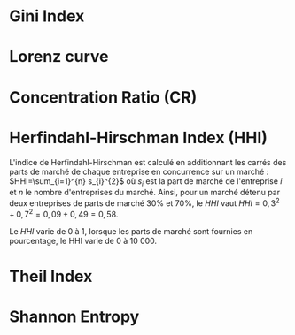 # Gini Index


# Lorenz curve

# Concentration Ratio (CR)

# Herfindahl-Hirschman Index (HHI)

L'indice de Herfindahl-Hirschman est calculé en additionnant les carrés des parts de marché de chaque entreprise en concurrence sur un marché : $HHI=\sum_{i=1}^{n} s_{i}^{2}$ où $s_{i}$ est la part de marché de l'entreprise $i$ et $n$ le nombre d'entreprises du marché. Ainsi, pour un marché détenu par deux entreprises de parts de marché 30% et 70%, le $HHI$ vaut $HHI=0,3^{2}+0,7^{2}=0,09+0,49=0,58$.

Le $HHI$ varie de 0 à 1, lorsque les parts de marché sont fournies en pourcentage, le HHI varie de 0 à 10 000.



# Theil Index

# Shannon Entropy
